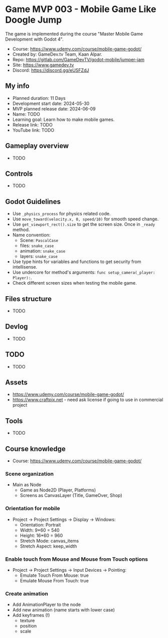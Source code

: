 # Game MVP 003 - Mobile Game Like Doogle Jump

The game is implemented during the course "Master Mobile Game Development with Godot 4".
- Course: https://www.udemy.com/course/mobile-game-godot/
- Created by: GameDev.tv Team, Kaan Alpar.
- Repo: https://gitlab.com/GameDevTV/godot-mobile/jumper-jam
- Site: https://www.gamedev.tv
- Discord: https://discord.gg/eUSFZdJ

## My info

- Planned duration: 11 Days
- Development start date: 2024-05-30
- MVP planned release date: 2024-06-09
- Name: TODO
- Learning goal: Learn how to make mobile games.
- Release link: TODO
- YouTube link: TODO

## Gameplay overview

- TODO

## Controls

- TODO

## Godot Guidelines

- Use `_physics_process` for physics related code.
- Use `move_toward(velocity.x, 0, speed/10)` for smooth speed change.
- Use `get_viewport_rect().size` to get the screen size. Once in `_ready` method.
- Name convention:
  - Scene: `PascalCase`
  - files: `snake_case`
  - animation: `snake_case`
  - layers: `snake_case`
- Use type hints for variables and functions to get security from intellisense.
- Use undercore for method's arguments: `func setup_camera(_player: Player):`.
- Check different screen sizes when testing the mobile game.

## Files structure

- TODO

## Devlog

- TODO

## TODO

- TODO

## Assets

- https://www.udemy.com/course/mobile-game-godot/
- https://www.craftpix.net - need ask license if going to use in commercial project

## Tools

- TODO

## Course knowledge

- Course: https://www.udemy.com/course/mobile-game-godot/

### Scene organization

- Main as Node
  - Game as Node2D (Player, Platforms)
  - Screens as CanvasLayer (Title, GameOver, Shop)

### Orientation for mobile

- Project -> Project Settings -> Display -> Windows:
  - Orientation: Portrait
  - Width: 9*60 = 540
  - Height: 16*60 = 960
  - Stretch Mode: canvas_items
  - Stretch Aspect: keep_width

### Enable touch from Mouse and Mouse from Touch options

- Project -> Project Settings -> Input Devices -> Pointing:
  - Emulate Touch From Mouse: true
  - Emulate Mouse From Touch: true

### Create animation

- Add AnimationPlayer to the node
- Add new animation (name starts with lower case)
- Add keyframes (!)
  - texture
  - position
  - scale
